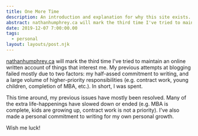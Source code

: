 ```yaml
---
title: One More Time
description: An introduction and explanation for why this site exists.
abstract: nathanhumphrey.ca will mark the third time I've tried to maintain an online written account of things that interest me. My previous attempts at ...
date: 2019-12-07 7:00:00.00
tags:
  - personal
layout: layouts/post.njk
---
```


[nathanhumphrey.ca](https://nathanhumphrey.ca) will mark the third time I've tried to maintain an online written account of things that interest me. My previous attempts at blogging failed mostly due to two factors: my half-assed commitment to writing, and a large volume of higher-priority responsibilities (e.g. contract work, young children, completion of MBA, etc.). In short, I was spent.

This time around, my previous issues have mostly been resolved. Many of the extra life-happenings have slowed down or ended (e.g. MBA is complete, kids are growing up, contract work is not a priority). I've also made a personal commitment to writing for my own personal growth.

Wish me luck!
